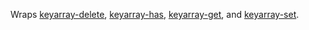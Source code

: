 Wraps
[keyarray-delete](https://npmjs.com/package/keyarray-delete),
[keyarray-has](https://npmjs.com/package/keyarray-has),
[keyarray-get](https://npmjs.com/package/keyarray-get), and
[keyarray-set](https://npmjs.com/package/keyarray-set).
